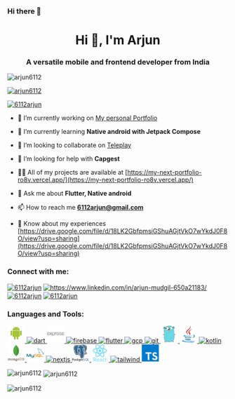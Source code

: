### Hi there 👋

<h1 align="center">Hi 👋, I'm Arjun</h1>
<h3 align="center">A versatile mobile and frontend developer from India</h3>

<p align="left"> <img src="https://komarev.com/ghpvc/?username=arjun6112&label=Profile%20views&color=0e75b6&style=flat" alt="arjun6112" /> </p>

<p align="left"> <a href="https://github.com/ryo-ma/github-profile-trophy"><img src="https://github-profile-trophy.vercel.app/?username=arjun6112" alt="arjun6112" /></a> </p>

<p align="left"> <a href="https://twitter.com/6112arjun" target="blank"><img src="https://img.shields.io/twitter/follow/6112arjun?logo=twitter&style=for-the-badge" alt="6112arjun" /></a> </p>

- 🔭 I’m currently working on [My personal Portfolio](https://my-next-portfolio-ro8v.vercel.app/)

- 🌱 I’m currently learning **Native android with Jetpack Compose**

- 👯 I’m looking to collaborate on [Teleplay](https://github.com/Arjun6112/teleplay)

- 🤝 I’m looking for help with **Capgest**

- 👨‍💻 All of my projects are available at [https://my-next-portfolio-ro8v.vercel.app/](https://my-next-portfolio-ro8v.vercel.app/)

- 💬 Ask me about **Flutter, Native android**

- 📫 How to reach me **6112arjun@gmail.com**

- 📄 Know about my experiences [https://drive.google.com/file/d/18LK2GbfpmsiGShuAGjtVkO7wYkdJ0F8O/view?usp=sharing](https://drive.google.com/file/d/18LK2GbfpmsiGShuAGjtVkO7wYkdJ0F8O/view?usp=sharing)

<h3 align="left">Connect with me:</h3>
<p align="left">
<a href="https://twitter.com/6112arjun" target="blank"><img align="center" src="https://raw.githubusercontent.com/rahuldkjain/github-profile-readme-generator/master/src/images/icons/Social/twitter.svg" alt="6112arjun" height="30" width="40" /></a>
<a href="https://linkedin.com/in/https://www.linkedin.com/in/arjun-mudgil-650a21183/" target="blank"><img align="center" src="https://raw.githubusercontent.com/rahuldkjain/github-profile-readme-generator/master/src/images/icons/Social/linked-in-alt.svg" alt="https://www.linkedin.com/in/arjun-mudgil-650a21183/" height="30" width="40" /></a>
<a href="https://instagram.com/6112arjun" target="blank"><img align="center" src="https://raw.githubusercontent.com/rahuldkjain/github-profile-readme-generator/master/src/images/icons/Social/instagram.svg" alt="6112arjun" height="30" width="40" /></a>
<a href="https://www.leetcode.com/6112arjun" target="blank"><img align="center" src="https://raw.githubusercontent.com/rahuldkjain/github-profile-readme-generator/master/src/images/icons/Social/leet-code.svg" alt="6112arjun" height="30" width="40" /></a>
</p>

<h3 align="left">Languages and Tools:</h3>
<p align="left"> <a href="https://developer.android.com" target="_blank" rel="noreferrer"> <img src="https://raw.githubusercontent.com/devicons/devicon/master/icons/android/android-original-wordmark.svg" alt="android" width="40" height="40"/> </a> <a href="https://dart.dev" target="_blank" rel="noreferrer"> <img src="https://www.vectorlogo.zone/logos/dartlang/dartlang-icon.svg" alt="dart" width="40" height="40"/> </a> <a href="https://expressjs.com" target="_blank" rel="noreferrer"> <img src="https://raw.githubusercontent.com/devicons/devicon/master/icons/express/express-original-wordmark.svg" alt="express" width="40" height="40"/> </a> <a href="https://firebase.google.com/" target="_blank" rel="noreferrer"> <img src="https://www.vectorlogo.zone/logos/firebase/firebase-icon.svg" alt="firebase" width="40" height="40"/> </a> <a href="https://flutter.dev" target="_blank" rel="noreferrer"> <img src="https://www.vectorlogo.zone/logos/flutterio/flutterio-icon.svg" alt="flutter" width="40" height="40"/> </a> <a href="https://cloud.google.com" target="_blank" rel="noreferrer"> <img src="https://www.vectorlogo.zone/logos/google_cloud/google_cloud-icon.svg" alt="gcp" width="40" height="40"/> </a> <a href="https://git-scm.com/" target="_blank" rel="noreferrer"> <img src="https://www.vectorlogo.zone/logos/git-scm/git-scm-icon.svg" alt="git" width="40" height="40"/> </a> <a href="https://golang.org" target="_blank" rel="noreferrer"> <img src="https://raw.githubusercontent.com/devicons/devicon/master/icons/go/go-original.svg" alt="go" width="40" height="40"/> </a> <a href="https://www.java.com" target="_blank" rel="noreferrer"> <img src="https://raw.githubusercontent.com/devicons/devicon/master/icons/java/java-original.svg" alt="java" width="40" height="40"/> </a> <a href="https://kotlinlang.org" target="_blank" rel="noreferrer"> <img src="https://www.vectorlogo.zone/logos/kotlinlang/kotlinlang-icon.svg" alt="kotlin" width="40" height="40"/> </a> <a href="https://www.mongodb.com/" target="_blank" rel="noreferrer"> <img src="https://raw.githubusercontent.com/devicons/devicon/master/icons/mongodb/mongodb-original-wordmark.svg" alt="mongodb" width="40" height="40"/> </a> <a href="https://www.mysql.com/" target="_blank" rel="noreferrer"> <img src="https://raw.githubusercontent.com/devicons/devicon/master/icons/mysql/mysql-original-wordmark.svg" alt="mysql" width="40" height="40"/> </a> <a href="https://nextjs.org/" target="_blank" rel="noreferrer"> <img src="https://cdn.worldvectorlogo.com/logos/nextjs-2.svg" alt="nextjs" width="40" height="40"/> </a> <a href="https://www.postgresql.org" target="_blank" rel="noreferrer"> <img src="https://raw.githubusercontent.com/devicons/devicon/master/icons/postgresql/postgresql-original-wordmark.svg" alt="postgresql" width="40" height="40"/> </a> <a href="https://reactjs.org/" target="_blank" rel="noreferrer"> <img src="https://raw.githubusercontent.com/devicons/devicon/master/icons/react/react-original-wordmark.svg" alt="react" width="40" height="40"/> </a> <a href="https://tailwindcss.com/" target="_blank" rel="noreferrer"> <img src="https://www.vectorlogo.zone/logos/tailwindcss/tailwindcss-icon.svg" alt="tailwind" width="40" height="40"/> </a> <a href="https://www.typescriptlang.org/" target="_blank" rel="noreferrer"> <img src="https://raw.githubusercontent.com/devicons/devicon/master/icons/typescript/typescript-original.svg" alt="typescript" width="40" height="40"/> </a> </p>

<p><img align="left" src="https://github-readme-stats.vercel.app/api/top-langs?username=arjun6112&show_icons=true&locale=en&layout=compact" alt="arjun6112" /></p>

<p>&nbsp;<img align="center" src="https://github-readme-stats.vercel.app/api?username=arjun6112&show_icons=true&locale=en" alt="arjun6112" /></p>

<p><img align="center" src="https://github-readme-streak-stats.herokuapp.com/?user=arjun6112&" alt="arjun6112" /></p>


